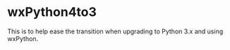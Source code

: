 # wxPython4to3
This is to help ease the transition when upgrading to Python 3.x and using wxPython.
